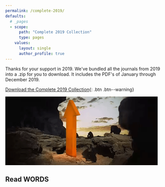 ```yaml
---
permalink: /complete-2019/
defaults:
  # _pages
  - scope:
      path: "Complete 2019 Collection"
      type: pages
    values:
      layout: single
      author_profile: true
---
```


Thanks for your support in 2019. We've bundled all the journals from 2019 into a .zip for you to download. It includes the PDF's of January through December 2019.

[<i class="fas fa-book-open"></i> Download the Complete 2019 Collection](https://github.com/bitcoinwords/bitcoinwords.github.io/blob/master/assets/publications/WORDS-2019-Collection.zip?raw=true){: .btn .btn--warning}

![Number go up](/assets/images/numbergoup.gif)

## Read WORDS